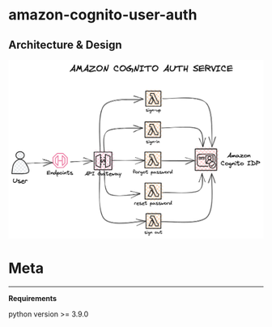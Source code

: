 # amazon-cognito-user-auth

## Architecture & Design
![Screenshot](congnito_auth.png)


# Meta

___

**Requirements**

python version >= 3.9.0